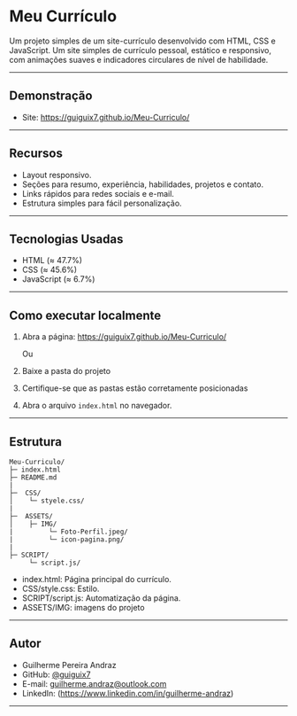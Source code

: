 # Meu Currículo

Um projeto simples de um site-currículo desenvolvido com HTML, CSS e JavaScript. Um site simples de currículo pessoal, estático e responsivo, com animações suaves e indicadores circulares de nível de habilidade.

---

## Demonstração

- Site: https://guiguix7.github.io/Meu-Curriculo/

---

## Recursos

- Layout responsivo.
- Seções para resumo, experiência, habilidades, projetos e contato.
- Links rápidos para redes sociais e e-mail.
- Estrutura simples para fácil personalização.

---

## Tecnologias Usadas

- HTML (≈ 47.7%)
- CSS (≈ 45.6%)
- JavaScript (≈ 6.7%)

---

## Como executar localmente

1. Abra a página: https://guiguix7.github.io/Meu-Curriculo/

     Ou

1. Baixe a pasta do projeto
2. Certifique-se que as pastas estão corretamente posicionadas
3. Abra o arquivo `index.html` no navegador.

---

## Estrutura


```
Meu-Curriculo/
├─ index.html
├─ README.md
|
├─  CSS/
│    └─ styele.css/
|
├─  ASSETS/
│    ├─ IMG/
|         └─ Foto-Perfil.jpeg/
|         └─ icon-pagina.png/
|
├─ SCRIPT/
     └─ script.js/

```

- index.html: Página principal do currículo.
- CSS/style.css: Estilo.
- SCRIPT/script.js: Automatização da página.
- ASSETS/IMG: imagens do projeto

---

## Autor

- Guilherme Pereira Andraz
- GitHub: [@guiguix7](https://github.com/guiguix7)
- E-mail: guilherme.andraz@outlook.com
- LinkedIn: (https://www.linkedin.com/in/guilherme-andraz)

---
